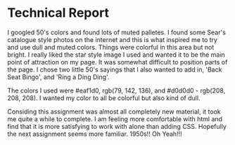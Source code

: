 <h1>Technical Report</h1>
<p>I googled 50's colors and found lots of muted palletes. I found some Sear's catalogue style photos on the internet and this is what inspired me to try and use dull and muted colors. Things were colorful in this area but not bright. I really liked the star style image I used and wanted it to be the main point of attraction on my page. It was somewhat difficult to position parts of the page. I chose two little 50's sayings that I also wanted to add in, 'Back Seat Bingo', and 'Ring a Ding Ding'.</p>
<p>The colors I used were #eaf1d0, rgb(79, 142, 136), and #d0d0d0 - rgb(208, 208, 208). I wanted my color to all be colorful but also kind of dull.</p>
<p>
Considing this assignment was almost all completely new material, it took me quite a while to complete. I am feeling more comfortable with html and find that it is more satisfying to work with alone than adding CSS. Hopefully the next assignment seems more familiar. 1950s!! Oh Yeah!!!

